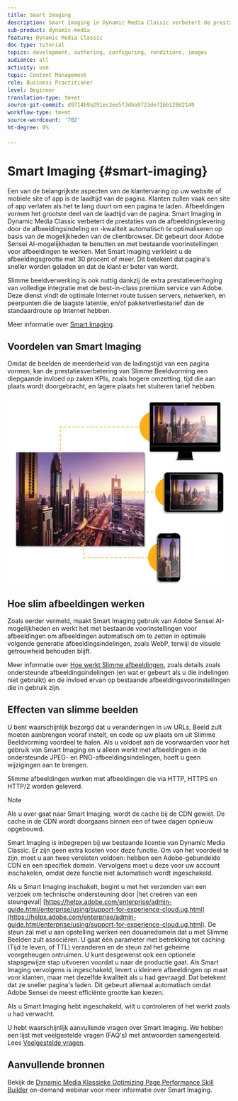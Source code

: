 ```yaml
---
title: Smart Imaging
description: Smart Imaging in Dynamic Media Classic verbetert de prestaties van de afbeeldingslevering door de afbeeldingsindeling en -kwaliteit automatisch te optimaliseren op basis van de mogelijkheden van de clientbrowser. Dit gebeurt door Adobe Sensei AI-mogelijkheden te benutten en met bestaande voorinstellingen voor afbeeldingen te werken. Meer informatie over Smart Imaging en hoe u deze kunt gebruiken om klanten betere ervaringen te bieden dankzij snellere paginabelasting.
sub-product: dynamic-media
feature: Dynamic Media Classic
doc-type: tutorial
topics: development, authoring, configuring, renditions, images
audience: all
activity: use
topic: Content Management
role: Business Practitioner
level: Beginner
translation-type: tm+mt
source-git-commit: d9714b9a291ec3ee5f3dba9723de72bb120d2149
workflow-type: tm+mt
source-wordcount: '702'
ht-degree: 0%

---
```



# Smart Imaging {#smart-imaging}

Een van de belangrijkste aspecten van de klantervaring op uw website of mobiele site of app is de laadtijd van de pagina. Klanten zullen vaak een site of app verlaten als het te lang duurt om een pagina te laden. Afbeeldingen vormen het grootste deel van de laadtijd van de pagina. Smart Imaging in Dynamic Media Classic verbetert de prestaties van de afbeeldingslevering door de afbeeldingsindeling en -kwaliteit automatisch te optimaliseren op basis van de mogelijkheden van de clientbrowser. Dit gebeurt door Adobe Sensei AI-mogelijkheden te benutten en met bestaande voorinstellingen voor afbeeldingen te werken. Met Smart Imaging verkleint u de afbeeldingsgrootte met 30 procent of meer. Dit betekent dat pagina&#39;s sneller worden geladen en dat de klant er beter van wordt.

Slimme beeldverwerking is ook nuttig dankzij de extra prestatieverhoging van volledige integratie met de best-in-class premium service van Adobe. Deze dienst vindt de optimale Internet route tussen servers, netwerken, en peerpunten die de laagste latentie, en/of pakketverliestarief dan de standaardroute op Internet hebben.

Meer informatie over [Smart Imaging](https://docs.adobe.com/content/help/en/experience-manager-64/assets/dynamic/imaging-faq.html).

## Voordelen van Smart Imaging

Omdat de beelden de meerderheid van de ladingstijd van een pagina vormen, kan de prestatiesverbetering van Slimme Beeldvorming een diepgaande invloed op zaken KPIs, zoals hogere omzetting, tijd die aan plaats wordt doorgebracht, en lagere plaats het stuiteren tarief hebben.

![afbeelding](assets/smart-imaging/smart-imaging-1.png)

## Hoe slim afbeeldingen werken

Zoals eerder vermeld, maakt Smart Imaging gebruik van Adobe Sensei AI-mogelijkheden en werkt het met bestaande voorinstellingen voor afbeeldingen om afbeeldingen automatisch om te zetten in optimale volgende generatie afbeeldingsindelingen, zoals WebP, terwijl de visuele getrouwheid behouden blijft.

Meer informatie over [Hoe werkt Slimme afbeeldingen](https://docs.adobe.com/content/help/en/experience-manager-64/assets/dynamic/imaging-faq.html#how-does-smart-imaging-work), zoals details zoals ondersteunde afbeeldingsindelingen (en wat er gebeurt als u die indelingen niet gebruikt) en de invloed ervan op bestaande afbeeldingsvoorinstellingen die in gebruik zijn.

## Effecten van slimme beelden

U bent waarschijnlijk bezorgd dat u veranderingen in uw URLs, Beeld zult moeten aanbrengen vooraf instelt, en code op uw plaats om uit Slimme Beeldvorming voordeel te halen. Als u voldoet aan de voorwaarden voor het gebruik van Smart Imaging en u alleen werkt met afbeeldingen in de ondersteunde JPEG- en PNG-afbeeldingsindelingen, hoeft u geen wijzigingen aan te brengen.

Slimme afbeeldingen werken met afbeeldingen die via HTTP, HTTPS en HTTP/2 worden geleverd.

>[!NOTE]
>
>Als u over gaat naar Smart Imaging, wordt de cache bij de CDN gewist. De cache in de CDN wordt doorgaans binnen een of twee dagen opnieuw opgebouwd.

Smart Imaging is inbegrepen bij uw bestaande licentie van Dynamic Media Classic. Er zijn geen extra kosten voor deze functie. Om van het voordeel te zijn, moet u aan twee vereisten voldoen: hebben een Adobe-gebundelde CDN en een specifiek domein. Vervolgens moet u deze voor uw account inschakelen, omdat deze functie niet automatisch wordt ingeschakeld.

Als u Smart Imaging inschakelt, begint u met het verzenden van een verzoek om technische ondersteuning door |het creëren van een steungeval| [https://helpx.adobe.com/enterprise/admin-guide.html/enterprise/using/support-for-experience-cloud.ug.html](https://helpx.adobe.com/enterprise/admin-guide.html/enterprise/using/support-for-experience-cloud.ug.html). De steun zal met u aan opstelling werken een douanedomein dat u met Slimme Beelden zult associëren. U gaat één parameter met betrekking tot caching (Tijd te leven, of TTL) veranderen en de steun zal het geheime voorgeheugen ontruimen. U kunt desgewenst ook een optionele stapsgewijze stap uitvoeren voordat u naar de productie gaat. Als Smart Imaging vervolgens is ingeschakeld, levert u kleinere afbeeldingen op maat voor klanten, maar met dezelfde kwaliteit als u had gevraagd. Dat betekent dat ze sneller pagina&#39;s laden. Dit gebeurt allemaal automatisch omdat Adobe Sensei de meest efficiënte grootte kan kiezen.

Als u Smart Imaging hebt ingeschakeld, wilt u controleren of het werkt zoals u had verwacht.

U hebt waarschijnlijk aanvullende vragen over Smart Imaging. We hebben een lijst met veelgestelde vragen (FAQ&#39;s) met antwoorden samengesteld. Lees [Veelgestelde vragen](https://docs.adobe.com/content/help/en/experience-manager-64/assets/dynamic/imaging-faq.html).

## Aanvullende bronnen

Bekijk de [Dynamic Media Klassieke Optimizing Page Performance Skill Builder](https://seminars.adobeconnect.com/pzc1gw0cihpv) on-demand webinar voor meer informatie over Smart Imaging.

